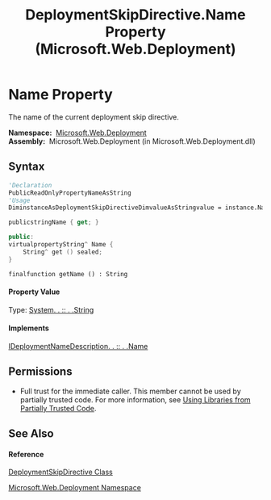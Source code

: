 ﻿---
title: DeploymentSkipDirective.Name Property  (Microsoft.Web.Deployment)
TOCTitle: Name Property
ms:assetid: P:Microsoft.Web.Deployment.DeploymentSkipDirective.Name
ms:mtpsurl: https://msdn.microsoft.com/en-us/library/microsoft.web.deployment.deploymentskipdirective.name(v=VS.90)
ms:contentKeyID: 20209109
ms.date: 05/02/2012
mtps_version: v=VS.90
f1_keywords:
- Microsoft.Web.Deployment.DeploymentSkipDirective.Name
- Microsoft.Web.Deployment.DeploymentSkipDirective.get_Name
dev_langs:
- CSharp
- JScript
- VB
- c++
api_location:
- Microsoft.Web.Deployment.dll
api_name:
- Microsoft.Web.Deployment.DeploymentSkipDirective.get_Name
- Microsoft.Web.Deployment.DeploymentSkipDirective.Name
api_type:
- Managed
topic_type:
- apiref
- kbSyntax
product_family_name: VS
ROBOTS: INDEX,FOLLOW
---

# Name Property

The name of the current deployment skip directive.

**Namespace:**  [Microsoft.Web.Deployment](microsoft-web-deployment-namespace.md)  
**Assembly:**  Microsoft.Web.Deployment (in Microsoft.Web.Deployment.dll)

## Syntax

``` vb
'Declaration
PublicReadOnlyPropertyNameAsString
'Usage
DiminstanceAsDeploymentSkipDirectiveDimvalueAsStringvalue = instance.Name
```

``` csharp
publicstringName { get; }
```

``` c++
public:
virtualpropertyString^ Name {
    String^ get () sealed;
}
```

``` jscript
finalfunction getName () : String
```

#### Property Value

Type: [System. . :: . .String](https://msdn.microsoft.com/en-us/library/s1wwdcbf\(v=vs.90\))  

#### Implements

[IDeploymentNameDescription. . :: . .Name](ideploymentnamedescription-name-property-microsoft-web-deployment.md)  

## Permissions

  - Full trust for the immediate caller. This member cannot be used by partially trusted code. For more information, see [Using Libraries from Partially Trusted Code](https://msdn.microsoft.com/en-us/library/8skskf63\(v=vs.90\)).

## See Also

#### Reference

[DeploymentSkipDirective Class](deploymentskipdirective-class-microsoft-web-deployment.md)

[Microsoft.Web.Deployment Namespace](microsoft-web-deployment-namespace.md)

